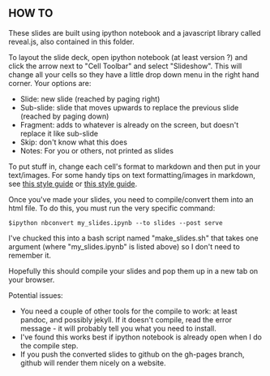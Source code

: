 HOW TO
------

These slides are built using ipython notebook and a javascript library called reveal.js, also contained in this folder.  

To layout the slide deck, open ipython notebook (at least version ?) and click the arrow next to "Cell Toolbar" and select "Slideshow".  This will change all your cells so they have a little drop down menu in the right hand corner.  Your options are:

* Slide: new slide (reached by paging right)
* Sub-slide: slide that moves upwards to replace the previous slide (reached by paging down)
* Fragment: adds to whatever is already on the screen, but doesn't replace it like sub-slide
* Skip: don't know what this does
* Notes: For you or others, not printed as slides

To put stuff in, change each cell's format to markdown and then put in your text/images.  For some handy tips on text formatting/images in markdown, see [this style guide](link) or [this style guide](link).

Once you've made your slides, you need to compile/convert them into an html file.  To do this, you must run the very specific command:

~~~
$ipython nbconvert my_slides.ipynb --to slides --post serve
~~~

I've chucked this into a bash script named "make_slides.sh" that takes one argument (where "my_slides.ipynb" is listed above) so I don't need to remember it.  

Hopefully this should compile your slides and pop them up in a new tab on your browser.  

Potential issues:

* You need a couple of other tools for the compile to work: at least pandoc, and possibly jekyll.  If it doesn't compile, read the error message - it will probably tell you what you need to install.  
* I've found this works best if ipython notebook is already open when I do the compile step.  
* If you push the converted slides to github on the gh-pages branch, github will render them nicely on a website.  